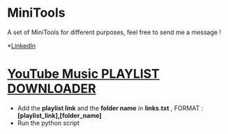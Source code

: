 # MiniTools
A set of MiniTools for different purposes, feel free to send me a message !

*[LinkedIn](https://sdsadasdasdas.com)

# [YouTube Music PLAYLIST DOWNLOADER](https://github.com/mdan96/MiniTools/tree/main/playlist_downloader)
   * Add the **playlist link** and the **folder name** in **links.txt** , FORMAT : **[playlist_link],[folder_name]**
   * Run the python script 
